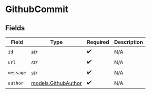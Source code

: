 # GithubCommit


## Fields

| Field                                            | Type                                             | Required                                         | Description                                      |
| ------------------------------------------------ | ------------------------------------------------ | ------------------------------------------------ | ------------------------------------------------ |
| `id`                                             | *str*                                            | :heavy_check_mark:                               | N/A                                              |
| `url`                                            | *str*                                            | :heavy_check_mark:                               | N/A                                              |
| `message`                                        | *str*                                            | :heavy_check_mark:                               | N/A                                              |
| `author`                                         | [models.GithubAuthor](../models/githubauthor.md) | :heavy_check_mark:                               | N/A                                              |